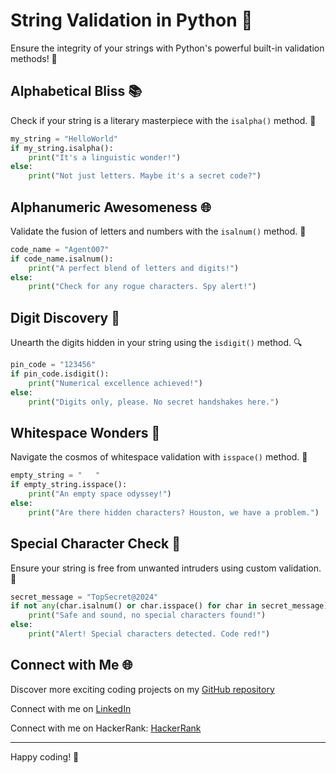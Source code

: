 # String Validation in Python 🚀

Ensure the integrity of your strings with Python's powerful built-in validation methods! 🧐

## Alphabetical Bliss 📚

Check if your string is a literary masterpiece with the `isalpha()` method. 📝

```python
my_string = "HelloWorld"
if my_string.isalpha():
    print("It's a linguistic wonder!")
else:
    print("Not just letters. Maybe it's a secret code?")
```

## Alphanumeric Awesomeness 🌐

Validate the fusion of letters and numbers with the `isalnum()` method. 🤖

```python
code_name = "Agent007"
if code_name.isalnum():
    print("A perfect blend of letters and digits!")
else:
    print("Check for any rogue characters. Spy alert!")
```

## Digit Discovery 🔢

Unearth the digits hidden in your string using the `isdigit()` method. 🔍

```python
pin_code = "123456"
if pin_code.isdigit():
    print("Numerical excellence achieved!")
else:
    print("Digits only, please. No secret handshakes here.")
```

## Whitespace Wonders 🌌

Navigate the cosmos of whitespace validation with `isspace()` method. 🚀

```python
empty_string = "   "
if empty_string.isspace():
    print("An empty space odyssey!")
else:
    print("Are there hidden characters? Houston, we have a problem.")
```

## Special Character Check 🧷

Ensure your string is free from unwanted intruders using custom validation. 🚧

```python
secret_message = "TopSecret@2024"
if not any(char.isalnum() or char.isspace() for char in secret_message):
    print("Safe and sound, no special characters found!")
else:
    print("Alert! Special characters detected. Code red!")
```

## Connect with Me 🌐 

Discover more exciting coding projects on my [GitHub repository](https://github.com/Maham-j)

Connect with me on [LinkedIn](https://www.linkedin.com/in/maham-jamil-268584267)

Connect with me on HackerRank: [HackerRank ](https://www.hackerrank.com/maham_jamil)

---

Happy coding! 🚀
